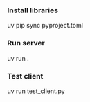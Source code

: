 ### Install libraries

uv pip sync pyproject.toml

### Run server

uv run .

### Test client
uv run test_client.py

